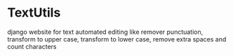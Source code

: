 # TextUtils
django website for text automated editing like remover punctuation, transform to upper case, transform to lower case, remove extra spaces and count characters
